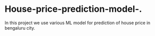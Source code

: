 # House-price-prediction-model-.
In this project we use various ML model for prediction of house price in bengaluru city.
